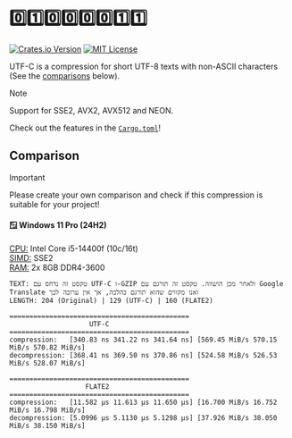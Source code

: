 # 0️⃣1️⃣0️⃣0️⃣0️⃣0️⃣1️⃣1️⃣
[![Crates.io Version](https://img.shields.io/crates/v/utf-c?style=flat-square)](https://crates.io/crates/utf-c)
[![MIT License](https://img.shields.io/badge/license-MIT-blue?style=flat-square)](https://github.com/utf-c/rust/blob/main/LICENSE)

UTF-C is a compression for short UTF-8 texts with non-ASCII characters (See the [comparisons](https://github.com/utf-c/rust?tab=readme-ov-file#comparisons) below).

> [!NOTE]
> Support for SSE2, AVX2, AVX512 and NEON.
>
> Check out the features in the [`Cargo.toml`](https://github.com/utf-c/rust/blob/main/Cargo.toml)!

## Comparison
> [!IMPORTANT]
> Please create your own comparison and check if this compression is suitable for your project!

#### 🪟 Windows 11 Pro (24H2)
<ins>CPU:</ins> Intel Core i5-14400f (10c/16t)
<br>
<ins>SIMD:</ins> SSE2
<br>
<ins>RAM:</ins> 2x 8GB DDR4-3600

```
TEXT: טקסט זה נדחס עם UTF-C ו-GZIP ולאחר מכן הושווה. טקסט זה תורגם עם Google Translate ואנו מקווים שהוא תורגם כהלכה, אך אין ערובה לכך
LENGTH: 204 (Original) | 129 (UTF-C) | 160 (FLATE2)

=============================================
                    UTF-C                    
=============================================
compression:   [340.83 ns 341.22 ns 341.64 ns] [569.45 MiB/s 570.15 MiB/s 570.82 MiB/s]
decompression: [368.41 ns 369.50 ns 370.86 ns] [524.58 MiB/s 526.53 MiB/s 528.07 MiB/s]

=============================================
                   FLATE2                    
=============================================
compression:   [11.582 µs 11.613 µs 11.650 µs] [16.700 MiB/s 16.752 MiB/s 16.798 MiB/s]
decompression: [5.0996 µs 5.1130 µs 5.1298 µs] [37.926 MiB/s 38.050 MiB/s 38.150 MiB/s]
```